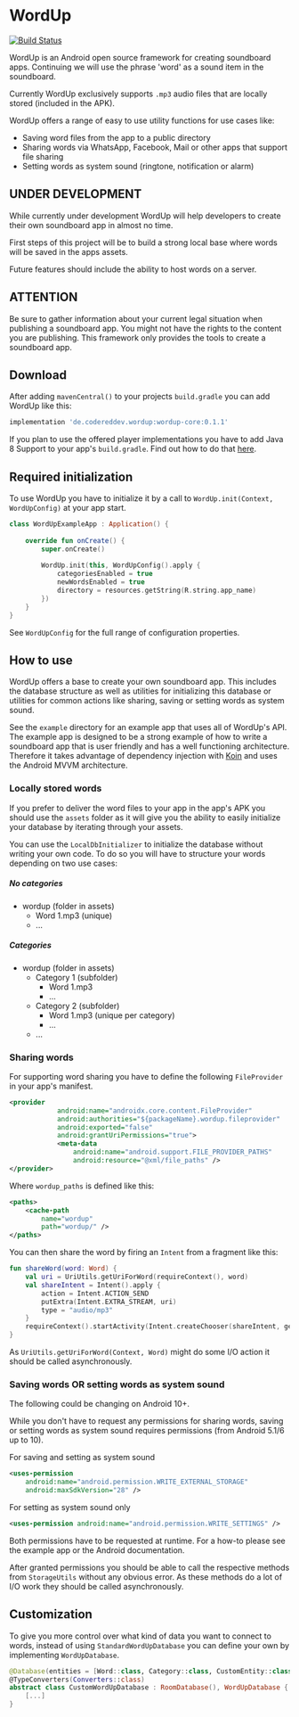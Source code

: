# WordUp

[![Build Status](https://travis-ci.com/CodeRedDev/WordUp.svg?branch=master)](https://travis-ci.com/CodeRedDev/WordUp)

WordUp is an Android open source framework for creating soundboard apps. Continuing we will use the phrase 'word' as a sound item in the soundboard.

Currently WordUp exclusively supports `.mp3` audio files that are locally stored (included in the APK).

WordUp offers a range of easy to use utility functions for use cases like:

- Saving word files from the app to a public directory
- Sharing words via WhatsApp, Facebook, Mail or other apps that support file sharing
- Setting words as system sound (ringtone, notification or alarm)

## UNDER DEVELOPMENT

While currently under development WordUp will help developers to create their own soundboard app in almost no time.

First steps of this project will be to build a strong local base where words will be saved in the apps assets.

Future features should include the ability to host words on a server.

## ATTENTION

Be sure to gather information about your current legal situation when publishing a soundboard app.
You might not have the rights to the content you are publishing. 
This framework only provides the tools to create a soundboard app.

## Download

After adding `mavenCentral()` to your projects `build.gradle` you can add WordUp like this:

```gradle
implementation 'de.codereddev.wordup:wordup-core:0.1.1'
```

If you plan to use the offered player implementations you have to add Java 8 Support 
to your app's `build.gradle`. Find out how to do that [here](https://developer.android.com/studio/write/java8-support).

## Required initialization

To use WordUp you have to initialize it by a call to `WordUp.init(Context, WordUpConfig)` at your app start.

```kotlin
class WordUpExampleApp : Application() {
    
    override fun onCreate() {
        super.onCreate()
    
        WordUp.init(this, WordUpConfig().apply {
            categoriesEnabled = true
            newWordsEnabled = true
            directory = resources.getString(R.string.app_name)
        })
    }
}
```

See `WordUpConfig` for the full range of configuration properties.

## How to use

WordUp offers a base to create your own soundboard app. This includes the database structure as well as utilities
for initializing this database or utilities for common actions like sharing, saving or setting words as system sound.

See the `example` directory for an example app that uses all of WordUp's API. The example app is designed to
be a strong example of how to write a soundboard app that is user friendly and has a well functioning architecture.
Therefore it takes advantage of dependency injection with [Koin](https://github.com/InsertKoinIO/koin) and uses
the Android MVVM architecture.

### Locally stored words

If you prefer to deliver the word files to your app in the app's APK you should use the `assets` folder
as it will give you the ability to easily initialize your database by iterating through your assets.

You can use the `LocalDbInitializer` to initialize the database without writing your own code.
To do so you will have to structure your words depending on two use cases:

##### No categories

- wordup (folder in assets)
  - Word 1.mp3 (unique)
  - ...

##### Categories

- wordup (folder in assets)
  - Category 1 (subfolder)
    - Word 1.mp3
    - ...
  - Category 2 (subfolder)
    - Word 1.mp3 (unique per category)
    - ...
  - ...

### Sharing words

For supporting word sharing you have to define the following `FileProvider` in your app's manifest.

```xml
<provider
            android:name="androidx.core.content.FileProvider"
            android:authorities="${packageName}.wordup.fileprovider"
            android:exported="false"
            android:grantUriPermissions="true">
            <meta-data
                android:name="android.support.FILE_PROVIDER_PATHS"
                android:resource="@xml/file_paths" />
</provider>
```

Where `wordup_paths` is defined like this:

```xml
<paths>
    <cache-path
        name="wordup"
        path="wordup/" />
</paths>
```

You can then share the word by firing an `Intent` from a fragment like this:

```kotlin
fun shareWord(word: Word) {
    val uri = UriUtils.getUriForWord(requireContext(), word)
    val shareIntent = Intent().apply {
        action = Intent.ACTION_SEND
        putExtra(Intent.EXTRA_STREAM, uri)
        type = "audio/mp3"
    }
    requireContext().startActivity(Intent.createChooser(shareIntent, getString(R.string.share_word_via)))
}
```

As `UriUtils.getUriForWord(Context, Word)` might do some I/O action it should be called asynchronously.

### Saving words OR setting words as system sound

The following could be changing on Android 10+.

While you don't have to request any permissions for sharing words, saving or setting words
as system sound requires permissions (from Android 5.1/6 up to 10).

For saving and setting as system sound

```xml
<uses-permission
    android:name="android.permission.WRITE_EXTERNAL_STORAGE"
    android:maxSdkVersion="28" />
```

For setting as system sound only

```xml
<uses-permission android:name="android.permission.WRITE_SETTINGS" />
```

Both permissions have to be requested at runtime. For a how-to please see the example app or the Android documentation.

After granted permissions you should be able to call the respective methods from `StorageUtils` without any obvious error.
As these methods do a lot of I/O work they should be called asynchronously.

## Customization

To give you more control over what kind of data you want to connect to words, instead of using `StandardWordUpDatabase` you can define your own by implementing `WordUpDatabase`.

```kotlin
@Database(entities = [Word::class, Category::class, CustomEntity::class], version = 1, exportSchema = false)
@TypeConverters(Converters::class)
abstract class CustomWordUpDatabase : RoomDatabase(), WordUpDatabase {
    [...]
}
```